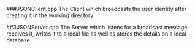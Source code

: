 ###JSONClient.cpp 
The Client which broadcasts the user identity after creating it in the working directory.

##3JSONServer.cpp 
The Server which listens for a broadcast message, receives it, writes it to a local file as well as stores the details on a local database.
